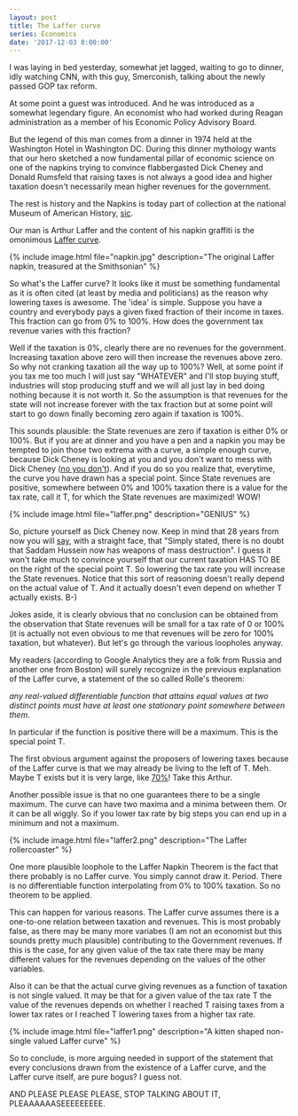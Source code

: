 ```yaml
---
layout: post
title: The Laffer curve
series: Economics
date: '2017-12-03 8:00:00'
---
```


I was laying in bed yesterday, somewhat jet lagged, waiting to go to dinner, idly watching CNN, with this guy, Smerconish, talking about the newly passed GOP tax reform. 

At some point a guest was introduced. And he was introduced as a somewhat legendary figure. An economist who had worked during Reagan administration as a member of his Economic Policy Advisory Board. 

But the legend of this man comes from a dinner in 1974 held at the Washington Hotel in Washington DC. During this dinner mythology wants that our hero sketched a now fundamental pillar of economic science on one of the napkins trying to convince flabbergasted Dick Cheney and Donald Rumsfeld that raising taxes is not always a good idea and higher taxation doesn't necessarily mean higher revenues for the government.

The rest is history and the Napkins is today part of collection at the national Museum of American History, [sic](http://americanhistory.si.edu/collections/search/object/nmah_1439217). 

Our man is Arthur Laffer and the content of his napkin graffiti is the omonimous [Laffer curve].

{% include image.html file="napkin.jpg" description="The original Laffer napkin, treasured at the Smithsonian" %}

So what's the Laffer curve? It looks like it must be something fundamental as it is often cited (at least by media and politicians) as the reason why lowering taxes is awesome. The 'idea' is simple. Suppose you have a country and everybody pays a given fixed fraction of their income in taxes. This fraction can go from 0% to 100%. How does the government tax revenue varies with this fraction?

Well if the taxation is 0%, clearly there are no revenues for the government. Increasing taxation above zero will then increase the revenues above zero. So why not cranking taxation all the way up to 100%? Well, at some point if you tax me too much I will just say "WHATEVER" and I'll stop buying stuff, industries will stop producing stuff and we will all just lay in bed doing nothing because it is not worth it. So the assumption is that revenues for the state will not increase forever with the tax fraction but at some point will start to go down finally becoming zero again if taxation is 100%.

This sounds plausible: the State revenues are zero if taxation is either 0% or 100%. But if you are at dinner and you have a pen and a napkin you may be tempted to join those two extrema with a curve, a simple enough curve, because Dick Cheney is looking at you and you don't want to mess with Dick Cheney ([no you don't]). And if you do so you realize that, everytime, the curve you have drawn has a special point. Since State revenues are positive, somewhere between 0% and 100% taxation there is a value for the tax rate, call it T, for which the State revenues are maximized! WOW!

{% include image.html file="laffer.png" description="GENIUS" %}

So, picture yourself as Dick Cheney now. Keep in mind that 28 years from now you will [say], with a straight face, that "Simply stated, there is no doubt that Saddam Hussein now has weapons of mass destruction". I guess it won't take much to convince yourself that our current taxation HAS TO BE on the right of the special point T. So lowering the tax rate you will increase the State revenues. Notice that this sort of reasoning doesn't really depend on the actual value of T. And it actually doesn't even depend on whether T actually exists. B-)

Jokes aside, it is clearly obvious that no conclusion can be obtained from the observation that State revenues will be small for a tax rate of 0 or 100% (it is actually not even obvious to me that revenues will be zero for 100% taxation, but whatever). But let's go through the various loopholes anyway.

My readers (according to Google Analytics they are a folk from Russia and another one from Boston) will surely recognize in the previous explanation of the Laffer curve, a statement of the so called Rolle's theorem: 

<i>any real-valued differentiable function that attains equal values at two distinct points must have at least one stationary point somewhere between them</i>. 

In particular if the function is positive there will be a maximum. This is the special point T. 

The first obvious argument against the proposers of lowering taxes because of the Laffer curve is that we may already be living to the left of T. Meh. Maybe T exists but it is very large, like [70%]! Take this Arthur.

Another possible issue is that no one guarantees there to be a single maximum. The curve can have two maxima and a minima between them. Or it can be all wiggly. So if you lower tax rate by big steps you can end up in a minimum and not a maximum. 

{% include image.html file="laffer2.png" description="The Laffer rollercoaster" %}

One more plausible loophole to the Laffer Napkin Theorem is the fact that there probably is no Laffer curve. You simply cannot draw it. Period. There is no differentiable function interpolating from 0% to 100% taxation. So no theorem to be applied.

This can happen for various reasons. The Laffer curve assumes there is a one-to-one relation between taxation and revenues. This is most probably false, as there may be many more variabes (I am not an economist but this sounds pretty much plausible) contributing to the Government revenues. If this is the case, for any given value of the tax rate there may be many different values for the revenues depending on the values of the other variables.

Also it can be that the actual curve giving revenues as a function of taxation is not single valued. It may be that for a given value of the tax rate T the value of the revenues depends on whether I reached T raising taxes from a lower tax rates or I reached T lowering taxes from a higher tax rate.

{% include image.html file="laffer1.png" description="A kitten shaped non-single valued Laffer curve" %}

So to conclude, is more arguing needed in support of the statement that every conclusions drawn from the existence of a Laffer curve, and the Laffer curve itself, are pure bogus? I guess not. 

AND PLEASE PLEASE PLEASE, STOP TALKING ABOUT IT, PLEAAAAAASEEEEEEEEE.



[Laffer curve]: https://en.wikipedia.org/wiki/Laffer_curve
[no you don't]: https://en.wikipedia.org/wiki/Dick_Cheney_hunting_incident
[say]: https://georgewbush-whitehouse.archives.gov/news/releases/2002/08/20020826.html
[70%]: https://en.wikipedia.org/wiki/Laffer_curve
